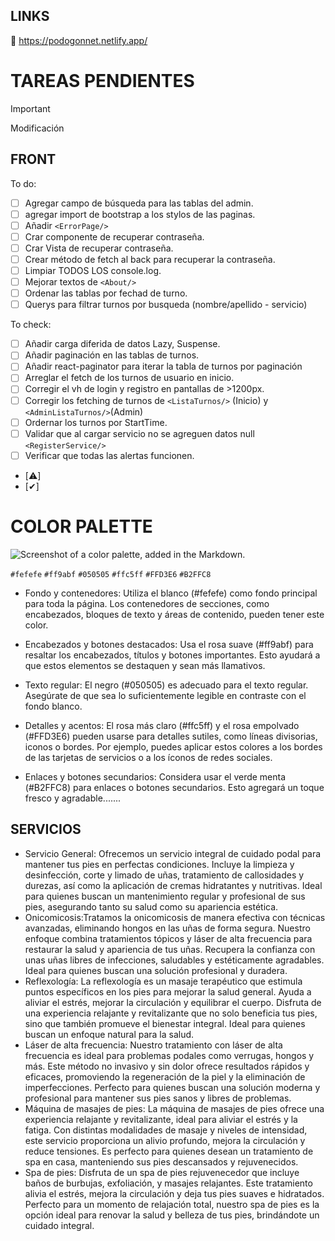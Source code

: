 ## LINKS

🔗 https://podogonnet.netlify.app/

# TAREAS PENDIENTES

> [!IMPORTANT]
> Modificación

## FRONT
To do:
- [ ] Agregar campo de búsqueda para las tablas del admin.
- [ ] agregar import de bootstrap a los stylos de las paginas.
- [ ] Añadir `<ErrorPage/>`
- [ ] Crar componente de recuperar contraseña.
- [ ] Crar Vista de recuperar contraseña.
- [ ] Crear método de fetch al back para recuperar la contraseña.
- [ ] Limpiar TODOS LOS console.log.
- [ ] Mejorar textos de `<About/>`
- [ ] Ordenar las tablas por fechad de turno.
- [ ] Querys para filtrar turnos por busqueda (nombre/apellido - servicio)

To check:
- [ ] Añadir carga diferida de datos Lazy, Suspense.
- [ ] Añadir paginación en las tablas de turnos.
- [ ] Añadir react-paginator para iterar la tabla de turnos por paginación
- [ ] Arreglar el fetch de los turnos de usuario en inicio.
- [ ] Corregir el vh de login y registro en pantallas de >1200px.
- [ ] Corregir los fetching de turnos de `<ListaTurnos/>` (Inicio) y `<AdminListaTurnos/>`(Admin)
- [ ] Ordernar los turnos por StartTime.
- [ ] Validar que al cargar servicio no se agreguen datos null `<RegisterService/>`
- [ ] Verificar que todas las alertas funcionen.
- [⚠️]
- [✔]

# COLOR PALETTE

![Screenshot of a color palette, added in the Markdown.](https://github.com/EzeArc/Proyecto-PodoGonnet/blob/main/PodoFrontGonnet/src/assets/color-palette-podologia.png)

`#fefefe`
`#ff9abf`
`#050505`
`#ffc5ff`
`#FFD3E6`
`#B2FFC8`

- Fondo y contenedores: Utiliza el blanco (#fefefe) como fondo principal para toda la página. Los contenedores de secciones, como encabezados, bloques de texto y áreas de contenido, pueden tener este color.

- Encabezados y botones destacados: Usa el rosa suave (#ff9abf) para resaltar los encabezados, títulos y botones importantes. Esto ayudará a que estos elementos se destaquen y sean más llamativos.

- Texto regular: El negro (#050505) es adecuado para el texto regular. Asegúrate de que sea lo suficientemente legible en contraste con el fondo blanco.

- Detalles y acentos: El rosa más claro (#ffc5ff) y el rosa empolvado (#FFD3E6) pueden usarse para detalles sutiles, como líneas divisorias, iconos o bordes. Por ejemplo, puedes aplicar estos colores a los bordes de las tarjetas de servicios o a los íconos de redes sociales.

- Enlaces y botones secundarios: Considera usar el verde menta (#B2FFC8) para enlaces o botones secundarios. Esto agregará un toque fresco y agradable.......

## SERVICIOS

- Servicio General: Ofrecemos un servicio integral de cuidado podal para mantener tus pies en perfectas condiciones. Incluye la limpieza y desinfección, corte y limado de uñas, tratamiento de callosidades y durezas, así como la aplicación de cremas hidratantes y nutritivas. Ideal para quienes buscan un mantenimiento regular y profesional de sus pies, asegurando tanto su salud como su apariencia estética.
- Onicomicosis:Tratamos la onicomicosis de manera efectiva con técnicas avanzadas, eliminando hongos en las uñas de forma segura. Nuestro enfoque combina tratamientos tópicos y láser de alta frecuencia para restaurar la salud y apariencia de tus uñas. Recupera la confianza con unas uñas libres de infecciones, saludables y estéticamente agradables. Ideal para quienes buscan una solución profesional y duradera.
- Reflexología: La reflexología es un masaje terapéutico que estimula puntos específicos en los pies para mejorar la salud general. Ayuda a aliviar el estrés, mejorar la circulación y equilibrar el cuerpo. Disfruta de una experiencia relajante y revitalizante que no solo beneficia tus pies, sino que también promueve el bienestar integral. Ideal para quienes buscan un enfoque natural para la salud.
- Láser de alta frecuencia: Nuestro tratamiento con láser de alta frecuencia es ideal para problemas podales como verrugas, hongos y más. Este método no invasivo y sin dolor ofrece resultados rápidos y eficaces, promoviendo la regeneración de la piel y la eliminación de imperfecciones. Perfecto para quienes buscan una solución moderna y profesional para mantener sus pies sanos y libres de problemas.
- Máquina de masajes de pies: La máquina de masajes de pies ofrece una experiencia relajante y revitalizante, ideal para aliviar el estrés y la fatiga. Con distintas modalidades de masaje y niveles de intensidad, este servicio proporciona un alivio profundo, mejora la circulación y reduce tensiones. Es perfecto para quienes desean un tratamiento de spa en casa, manteniendo sus pies descansados y rejuvenecidos.
- Spa de pies: Disfruta de un spa de pies rejuvenecedor que incluye baños de burbujas, exfoliación, y masajes relajantes. Este tratamiento alivia el estrés, mejora la circulación y deja tus pies suaves e hidratados. Perfecto para un momento de relajación total, nuestro spa de pies es la opción ideal para renovar la salud y belleza de tus pies, brindándote un cuidado integral.
